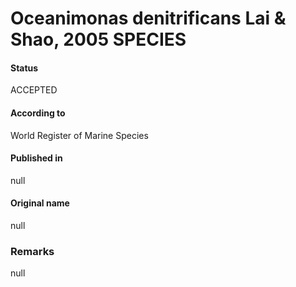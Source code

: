 # Oceanimonas denitrificans Lai & Shao, 2005 SPECIES

#### Status
ACCEPTED

#### According to
World Register of Marine Species

#### Published in
null

#### Original name
null

### Remarks
null
